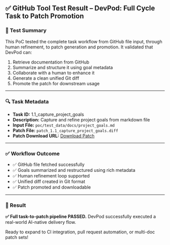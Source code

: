## ✅ GitHub Tool Test Result – DevPod: Full Cycle Task to Patch Promotion

### 🧪 Test Summary
This PoC tested the complete task workflow from GitHub file input, through human refinement, to patch generation and promotion. It validated that DevPod can:

1. Retrieve documentation from GitHub
2. Summarize and structure it using goal metadata
3. Collaborate with a human to enhance it
4. Generate a clean unified Git diff
5. Promote the patch for downstream usage

---

### 🔍 Task Metadata
- **Task ID:** 1.1_capture_project_goals
- **Description:** Capture and refine project goals from markdown file
- **Input File:** `poc/test_data/docs/project_goals.md`
- **Patch File:** `patch_1.1_capture_project_goals.diff`
- **Patch Download URL:** [Download Patch](https://ai-concussion-agent-production.up.railway.app/patches/patch_1.1_capture_project_goals.diff)

---

### ✅ Workflow Outcome
- ✅ GitHub file fetched successfully
- ✅ Goals summarized and restructured using rich metadata
- ✅ Human refinement loop supported
- ✅ Unified diff created in Git format
- ✅ Patch promoted and downloadable

---

### 🚀 Result
**✅ Full task-to-patch pipeline PASSED.** DevPod successfully executed a real-world AI-native delivery flow.

Ready to expand to CI integration, pull request automation, or multi-doc patch sets!

